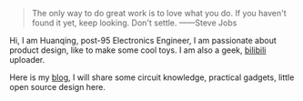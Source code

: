 > The only way to do great work is to love what you do. If you haven't found it yet, keep looking. Don't settle.				——Steve Jobs

Hi, I am Huanqing, post-95 Electronics Engineer, I am passionate about product design, like to make some cool toys.  I am also a geek, [bilibili](https://space.bilibili.com/110937609) uploader.


 Here is my [blog](https://hawkingwu.github.io), I will share some circuit knowledge, practical gadgets, little open source design here.
